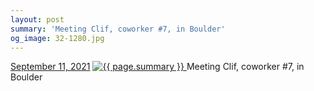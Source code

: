 ```yaml
---
layout: post
summary: 'Meeting Clif, coworker #7, in Boulder'
og_image: 32-1280.jpg
---
```


<p>
  <time>
    <a href="/32">September 11, 2021</a>
  </time>
  <a href="/32">
    <img src="{{ site.assets_url }}/32-640.jpg" srcset="{{ site.assets_url }}/32-320.jpg 320w, {{ site.assets_url }}/32-640.jpg 640w, {{ site.assets_url }}/32-960.jpg 960w, {{ site.assets_url }}/32-1280.jpg 1280w" sizes="(min-width: 700px) 50vw, calc(100vw - 2rem)" alt="{{ page.summary }}" />
  </a>
  <span>Meeting Clif, coworker #7, in Boulder</span>
</p>
